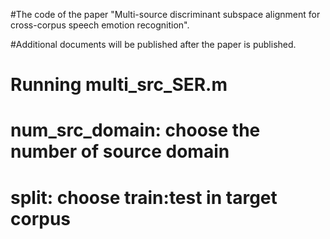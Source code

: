 #The code of the paper "Multi-source discriminant subspace alignment for cross-corpus speech emotion recognition".

#Additional documents will be published after the paper is published.

# Running multi_src_SER.m

# num_src_domain: choose the number of source domain

# split: choose train:test in target corpus
